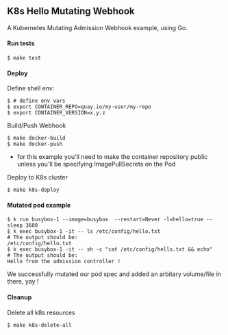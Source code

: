 ## K8s Hello Mutating Webhook
A Kubernetes Mutating Admission Webhook example, using Go.


#### Run tests
```
$ make test
```

#### Deploy
Define shell env:
```
$ # define env vars
$ export CONTAINER_REPO=quay.io/my-user/my-repo
$ export CONTAINER_VERSION=x.y.z
```

Build/Push Webhook 
```
$ make docker-build
$ make docker-push
```
* for this example you'll need to make the container repository public unless you'll be specifying ImagePullSecrets on the Pod

Deploy to K8s cluster
```
$ make k8s-deploy
```

#### Mutated pod example
```
$ k run busybox-1 --image=busybox  --restart=Never -l=hello=true -- sleep 3600
$ k exec busybox-1 -it -- ls /etc/config/hello.txt
# The output should be:
/etc/config/hello.txt
$ k exec busybox-1 -it -- sh -c "cat /etc/config/hello.txt && echo"
# The output should be:
Hello from the admission controller !
```
We successfully mutated our pod spec and added an arbitary volume/file in there, yay !

#### Cleanup
Delete all k8s resources
```
$ make k8s-delete-all
```

